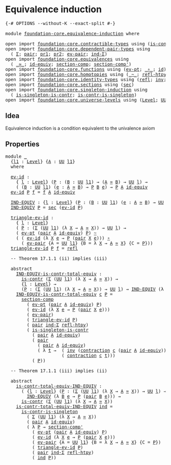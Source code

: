 # Equivalence induction

<pre class="Agda"><a id="34" class="Symbol">{-#</a> <a id="38" class="Keyword">OPTIONS</a> <a id="46" class="Pragma">--without-K</a> <a id="58" class="Pragma">--exact-split</a> <a id="72" class="Symbol">#-}</a>

<a id="77" class="Keyword">module</a> <a id="84" href="foundation-core.equivalence-induction.html" class="Module">foundation-core.equivalence-induction</a> <a id="122" class="Keyword">where</a>

<a id="129" class="Keyword">open</a> <a id="134" class="Keyword">import</a> <a id="141" href="foundation-core.contractible-types.html" class="Module">foundation-core.contractible-types</a> <a id="176" class="Keyword">using</a> <a id="182" class="Symbol">(</a><a id="183" href="foundation-core.contractible-types.html#992" class="Function">is-contr</a><a id="191" class="Symbol">;</a> <a id="193" href="foundation-core.contractible-types.html#1427" class="Function">contraction</a><a id="204" class="Symbol">)</a>
<a id="206" class="Keyword">open</a> <a id="211" class="Keyword">import</a> <a id="218" href="foundation-core.dependent-pair-types.html" class="Module">foundation-core.dependent-pair-types</a> <a id="255" class="Keyword">using</a>
  <a id="263" class="Symbol">(</a> <a id="265" href="foundation-core.dependent-pair-types.html#502" class="Record">Σ</a><a id="266" class="Symbol">;</a> <a id="268" href="foundation-core.dependent-pair-types.html#575" class="InductiveConstructor">pair</a><a id="272" class="Symbol">;</a> <a id="274" href="foundation-core.dependent-pair-types.html#592" class="Field">pr1</a><a id="277" class="Symbol">;</a> <a id="279" href="foundation-core.dependent-pair-types.html#604" class="Field">pr2</a><a id="282" class="Symbol">;</a> <a id="284" href="foundation-core.dependent-pair-types.html#853" class="Function">ev-pair</a><a id="291" class="Symbol">;</a> <a id="293" href="foundation-core.dependent-pair-types.html#687" class="Function">ind-Σ</a><a id="298" class="Symbol">)</a>
<a id="300" class="Keyword">open</a> <a id="305" class="Keyword">import</a> <a id="312" href="foundation-core.equivalences.html" class="Module">foundation-core.equivalences</a> <a id="341" class="Keyword">using</a>
  <a id="349" class="Symbol">(</a> <a id="351" href="foundation-core.equivalences.html#1607" class="Function Operator">_≃_</a><a id="354" class="Symbol">;</a> <a id="356" href="foundation-core.equivalences.html#2480" class="Function">id-equiv</a><a id="364" class="Symbol">;</a> <a id="366" href="foundation-core.equivalences.html#6162" class="Function">section-comp</a><a id="378" class="Symbol">;</a> <a id="380" href="foundation-core.equivalences.html#6335" class="Function">section-comp&#39;</a><a id="393" class="Symbol">)</a>
<a id="395" class="Keyword">open</a> <a id="400" class="Keyword">import</a> <a id="407" href="foundation-core.functions.html" class="Module">foundation-core.functions</a> <a id="433" class="Keyword">using</a> <a id="439" class="Symbol">(</a><a id="440" href="foundation-core.functions.html#622" class="Function">ev-pt</a><a id="445" class="Symbol">;</a> <a id="447" href="foundation-core.functions.html#407" class="Function Operator">_∘_</a><a id="450" class="Symbol">;</a> <a id="452" href="foundation-core.functions.html#309" class="Function">id</a><a id="454" class="Symbol">)</a>
<a id="456" class="Keyword">open</a> <a id="461" class="Keyword">import</a> <a id="468" href="foundation-core.homotopies.html" class="Module">foundation-core.homotopies</a> <a id="495" class="Keyword">using</a> <a id="501" class="Symbol">(</a><a id="502" href="foundation-core.homotopies.html#545" class="Function Operator">_~_</a><a id="505" class="Symbol">;</a> <a id="507" href="foundation-core.homotopies.html#710" class="Function">refl-htpy</a><a id="516" class="Symbol">)</a>
<a id="518" class="Keyword">open</a> <a id="523" class="Keyword">import</a> <a id="530" href="foundation-core.identity-types.html" class="Module">foundation-core.identity-types</a> <a id="561" class="Keyword">using</a> <a id="567" class="Symbol">(</a><a id="568" href="foundation-core.identity-types.html#694" class="InductiveConstructor">refl</a><a id="572" class="Symbol">;</a> <a id="574" href="foundation-core.identity-types.html#1552" class="Function">inv</a><a id="577" class="Symbol">;</a> <a id="579" href="foundation-core.identity-types.html#1239" class="Function Operator">_∙_</a><a id="582" class="Symbol">)</a>
<a id="584" class="Keyword">open</a> <a id="589" class="Keyword">import</a> <a id="596" href="foundation-core.sections.html" class="Module">foundation-core.sections</a> <a id="621" class="Keyword">using</a> <a id="627" class="Symbol">(</a><a id="628" href="foundation-core.sections.html#521" class="Function">sec</a><a id="631" class="Symbol">)</a>
<a id="633" class="Keyword">open</a> <a id="638" class="Keyword">import</a> <a id="645" href="foundation-core.singleton-induction.html" class="Module">foundation-core.singleton-induction</a> <a id="681" class="Keyword">using</a>
  <a id="689" class="Symbol">(</a> <a id="691" href="foundation-core.singleton-induction.html#2039" class="Function">is-singleton-is-contr</a><a id="712" class="Symbol">;</a> <a id="714" href="foundation-core.singleton-induction.html#2563" class="Function">is-contr-is-singleton</a><a id="735" class="Symbol">)</a>
<a id="737" class="Keyword">open</a> <a id="742" class="Keyword">import</a> <a id="749" href="foundation-core.universe-levels.html" class="Module">foundation-core.universe-levels</a> <a id="781" class="Keyword">using</a> <a id="787" class="Symbol">(</a><a id="788" href="Agda.Primitive.html#597" class="Postulate">Level</a><a id="793" class="Symbol">;</a> <a id="795" href="foundation-core.universe-levels.html#222" class="Primitive">UU</a><a id="797" class="Symbol">)</a>
</pre>
## Idea

Equivalence induction is a condition equivalent to the univalence axiom

## Properties

<pre class="Agda"><a id="909" class="Keyword">module</a> <a id="916" href="foundation-core.equivalence-induction.html#916" class="Module">_</a>
  <a id="920" class="Symbol">{</a><a id="921" href="foundation-core.equivalence-induction.html#921" class="Bound">l1</a> <a id="924" class="Symbol">:</a> <a id="926" href="Agda.Primitive.html#597" class="Postulate">Level</a><a id="931" class="Symbol">}</a> <a id="933" class="Symbol">{</a><a id="934" href="foundation-core.equivalence-induction.html#934" class="Bound">A</a> <a id="936" class="Symbol">:</a> <a id="938" href="foundation-core.universe-levels.html#222" class="Primitive">UU</a> <a id="941" href="foundation-core.equivalence-induction.html#921" class="Bound">l1</a><a id="943" class="Symbol">}</a>
  <a id="947" class="Keyword">where</a>

  <a id="956" href="foundation-core.equivalence-induction.html#956" class="Function">ev-id</a> <a id="962" class="Symbol">:</a>
    <a id="968" class="Symbol">{</a> <a id="970" href="foundation-core.equivalence-induction.html#970" class="Bound">l</a> <a id="972" class="Symbol">:</a> <a id="974" href="Agda.Primitive.html#597" class="Postulate">Level</a><a id="979" class="Symbol">}</a> <a id="981" class="Symbol">(</a><a id="982" href="foundation-core.equivalence-induction.html#982" class="Bound">P</a> <a id="984" class="Symbol">:</a> <a id="986" class="Symbol">(</a><a id="987" href="foundation-core.equivalence-induction.html#987" class="Bound">B</a> <a id="989" class="Symbol">:</a> <a id="991" href="foundation-core.universe-levels.html#222" class="Primitive">UU</a> <a id="994" href="foundation-core.equivalence-induction.html#921" class="Bound">l1</a><a id="996" class="Symbol">)</a> <a id="998" class="Symbol">→</a> <a id="1000" class="Symbol">(</a><a id="1001" href="foundation-core.equivalence-induction.html#934" class="Bound">A</a> <a id="1003" href="foundation-core.equivalences.html#1607" class="Function Operator">≃</a> <a id="1005" href="foundation-core.equivalence-induction.html#987" class="Bound">B</a><a id="1006" class="Symbol">)</a> <a id="1008" class="Symbol">→</a> <a id="1010" href="foundation-core.universe-levels.html#222" class="Primitive">UU</a> <a id="1013" href="foundation-core.equivalence-induction.html#970" class="Bound">l</a><a id="1014" class="Symbol">)</a> <a id="1016" class="Symbol">→</a>
    <a id="1022" class="Symbol">(</a> <a id="1024" class="Symbol">(</a><a id="1025" href="foundation-core.equivalence-induction.html#1025" class="Bound">B</a> <a id="1027" class="Symbol">:</a> <a id="1029" href="foundation-core.universe-levels.html#222" class="Primitive">UU</a> <a id="1032" href="foundation-core.equivalence-induction.html#921" class="Bound">l1</a><a id="1034" class="Symbol">)</a> <a id="1036" class="Symbol">(</a><a id="1037" href="foundation-core.equivalence-induction.html#1037" class="Bound">e</a> <a id="1039" class="Symbol">:</a> <a id="1041" href="foundation-core.equivalence-induction.html#934" class="Bound">A</a> <a id="1043" href="foundation-core.equivalences.html#1607" class="Function Operator">≃</a> <a id="1045" href="foundation-core.equivalence-induction.html#1025" class="Bound">B</a><a id="1046" class="Symbol">)</a> <a id="1048" class="Symbol">→</a> <a id="1050" href="foundation-core.equivalence-induction.html#982" class="Bound">P</a> <a id="1052" href="foundation-core.equivalence-induction.html#1025" class="Bound">B</a> <a id="1054" href="foundation-core.equivalence-induction.html#1037" class="Bound">e</a><a id="1055" class="Symbol">)</a> <a id="1057" class="Symbol">→</a> <a id="1059" href="foundation-core.equivalence-induction.html#982" class="Bound">P</a> <a id="1061" href="foundation-core.equivalence-induction.html#934" class="Bound">A</a> <a id="1063" href="foundation-core.equivalences.html#2480" class="Function">id-equiv</a>
  <a id="1074" href="foundation-core.equivalence-induction.html#956" class="Function">ev-id</a> <a id="1080" href="foundation-core.equivalence-induction.html#1080" class="Bound">P</a> <a id="1082" href="foundation-core.equivalence-induction.html#1082" class="Bound">f</a> <a id="1084" class="Symbol">=</a> <a id="1086" href="foundation-core.equivalence-induction.html#1082" class="Bound">f</a> <a id="1088" href="foundation-core.equivalence-induction.html#934" class="Bound">A</a> <a id="1090" href="foundation-core.equivalences.html#2480" class="Function">id-equiv</a>
  
  <a id="1104" href="foundation-core.equivalence-induction.html#1104" class="Function">IND-EQUIV</a> <a id="1114" class="Symbol">:</a> <a id="1116" class="Symbol">{</a><a id="1117" href="foundation-core.equivalence-induction.html#1117" class="Bound">l</a> <a id="1119" class="Symbol">:</a> <a id="1121" href="Agda.Primitive.html#597" class="Postulate">Level</a><a id="1126" class="Symbol">}</a> <a id="1128" class="Symbol">(</a><a id="1129" href="foundation-core.equivalence-induction.html#1129" class="Bound">P</a> <a id="1131" class="Symbol">:</a> <a id="1133" class="Symbol">(</a><a id="1134" href="foundation-core.equivalence-induction.html#1134" class="Bound">B</a> <a id="1136" class="Symbol">:</a> <a id="1138" href="foundation-core.universe-levels.html#222" class="Primitive">UU</a> <a id="1141" href="foundation-core.equivalence-induction.html#921" class="Bound">l1</a><a id="1143" class="Symbol">)</a> <a id="1145" class="Symbol">(</a><a id="1146" href="foundation-core.equivalence-induction.html#1146" class="Bound">e</a> <a id="1148" class="Symbol">:</a> <a id="1150" href="foundation-core.equivalence-induction.html#934" class="Bound">A</a> <a id="1152" href="foundation-core.equivalences.html#1607" class="Function Operator">≃</a> <a id="1154" href="foundation-core.equivalence-induction.html#1134" class="Bound">B</a><a id="1155" class="Symbol">)</a> <a id="1157" class="Symbol">→</a> <a id="1159" href="foundation-core.universe-levels.html#222" class="Primitive">UU</a> <a id="1162" href="foundation-core.equivalence-induction.html#1117" class="Bound">l</a><a id="1163" class="Symbol">)</a> <a id="1165" class="Symbol">→</a> <a id="1167" href="foundation-core.universe-levels.html#222" class="Primitive">UU</a> <a id="1170" class="Symbol">_</a>
  <a id="1174" href="foundation-core.equivalence-induction.html#1104" class="Function">IND-EQUIV</a> <a id="1184" href="foundation-core.equivalence-induction.html#1184" class="Bound">P</a> <a id="1186" class="Symbol">=</a> <a id="1188" href="foundation-core.sections.html#521" class="Function">sec</a> <a id="1192" class="Symbol">(</a><a id="1193" href="foundation-core.equivalence-induction.html#956" class="Function">ev-id</a> <a id="1199" href="foundation-core.equivalence-induction.html#1184" class="Bound">P</a><a id="1200" class="Symbol">)</a>
  
  <a id="1207" href="foundation-core.equivalence-induction.html#1207" class="Function">triangle-ev-id</a> <a id="1222" class="Symbol">:</a>
    <a id="1228" class="Symbol">{</a> <a id="1230" href="foundation-core.equivalence-induction.html#1230" class="Bound">l</a> <a id="1232" class="Symbol">:</a> <a id="1234" href="Agda.Primitive.html#597" class="Postulate">Level</a><a id="1239" class="Symbol">}</a>
    <a id="1245" class="Symbol">(</a> <a id="1247" href="foundation-core.equivalence-induction.html#1247" class="Bound">P</a> <a id="1249" class="Symbol">:</a> <a id="1251" class="Symbol">(</a><a id="1252" href="foundation-core.dependent-pair-types.html#502" class="Record">Σ</a> <a id="1254" class="Symbol">(</a><a id="1255" href="foundation-core.universe-levels.html#222" class="Primitive">UU</a> <a id="1258" href="foundation-core.equivalence-induction.html#921" class="Bound">l1</a><a id="1260" class="Symbol">)</a> <a id="1262" class="Symbol">(λ</a> <a id="1265" href="foundation-core.equivalence-induction.html#1265" class="Bound">X</a> <a id="1267" class="Symbol">→</a> <a id="1269" href="foundation-core.equivalence-induction.html#934" class="Bound">A</a> <a id="1271" href="foundation-core.equivalences.html#1607" class="Function Operator">≃</a> <a id="1273" href="foundation-core.equivalence-induction.html#1265" class="Bound">X</a><a id="1274" class="Symbol">))</a> <a id="1277" class="Symbol">→</a> <a id="1279" href="foundation-core.universe-levels.html#222" class="Primitive">UU</a> <a id="1282" href="foundation-core.equivalence-induction.html#1230" class="Bound">l</a><a id="1283" class="Symbol">)</a> <a id="1285" class="Symbol">→</a>
    <a id="1291" class="Symbol">(</a> <a id="1293" href="foundation-core.functions.html#622" class="Function">ev-pt</a> <a id="1299" class="Symbol">(</a><a id="1300" href="foundation-core.dependent-pair-types.html#575" class="InductiveConstructor">pair</a> <a id="1305" href="foundation-core.equivalence-induction.html#934" class="Bound">A</a> <a id="1307" href="foundation-core.equivalences.html#2480" class="Function">id-equiv</a><a id="1315" class="Symbol">)</a> <a id="1317" href="foundation-core.equivalence-induction.html#1247" class="Bound">P</a><a id="1318" class="Symbol">)</a> <a id="1320" href="foundation-core.homotopies.html#545" class="Function Operator">~</a>
    <a id="1326" class="Symbol">(</a> <a id="1328" class="Symbol">(</a> <a id="1330" href="foundation-core.equivalence-induction.html#956" class="Function">ev-id</a> <a id="1336" class="Symbol">(λ</a> <a id="1339" href="foundation-core.equivalence-induction.html#1339" class="Bound">X</a> <a id="1341" href="foundation-core.equivalence-induction.html#1341" class="Bound">e</a> <a id="1343" class="Symbol">→</a> <a id="1345" href="foundation-core.equivalence-induction.html#1247" class="Bound">P</a> <a id="1347" class="Symbol">(</a><a id="1348" href="foundation-core.dependent-pair-types.html#575" class="InductiveConstructor">pair</a> <a id="1353" href="foundation-core.equivalence-induction.html#1339" class="Bound">X</a> <a id="1355" href="foundation-core.equivalence-induction.html#1341" class="Bound">e</a><a id="1356" class="Symbol">)))</a> <a id="1360" href="foundation-core.functions.html#407" class="Function Operator">∘</a>
      <a id="1368" class="Symbol">(</a> <a id="1370" href="foundation-core.dependent-pair-types.html#853" class="Function">ev-pair</a> <a id="1378" class="Symbol">{</a><a id="1379" class="Argument">A</a> <a id="1381" class="Symbol">=</a> <a id="1383" href="foundation-core.universe-levels.html#222" class="Primitive">UU</a> <a id="1386" href="foundation-core.equivalence-induction.html#921" class="Bound">l1</a><a id="1388" class="Symbol">}</a> <a id="1390" class="Symbol">{</a><a id="1391" class="Argument">B</a> <a id="1393" class="Symbol">=</a> <a id="1395" class="Symbol">λ</a> <a id="1397" href="foundation-core.equivalence-induction.html#1397" class="Bound">X</a> <a id="1399" class="Symbol">→</a> <a id="1401" href="foundation-core.equivalence-induction.html#934" class="Bound">A</a> <a id="1403" href="foundation-core.equivalences.html#1607" class="Function Operator">≃</a> <a id="1405" href="foundation-core.equivalence-induction.html#1397" class="Bound">X</a><a id="1406" class="Symbol">}</a> <a id="1408" class="Symbol">{</a><a id="1409" class="Argument">C</a> <a id="1411" class="Symbol">=</a> <a id="1413" href="foundation-core.equivalence-induction.html#1247" class="Bound">P</a><a id="1414" class="Symbol">}))</a>
  <a id="1420" href="foundation-core.equivalence-induction.html#1207" class="Function">triangle-ev-id</a> <a id="1435" href="foundation-core.equivalence-induction.html#1435" class="Bound">P</a> <a id="1437" href="foundation-core.equivalence-induction.html#1437" class="Bound">f</a> <a id="1439" class="Symbol">=</a> <a id="1441" href="foundation-core.identity-types.html#694" class="InductiveConstructor">refl</a>

  <a id="1449" class="Comment">-- Theorem 17.1.1 (ii) implies (iii)</a>

  <a id="1489" class="Keyword">abstract</a>
    <a id="1502" href="foundation-core.equivalence-induction.html#1502" class="Function">IND-EQUIV-is-contr-total-equiv</a> <a id="1533" class="Symbol">:</a>
      <a id="1541" href="foundation-core.contractible-types.html#992" class="Function">is-contr</a> <a id="1550" class="Symbol">(</a><a id="1551" href="foundation-core.dependent-pair-types.html#502" class="Record">Σ</a> <a id="1553" class="Symbol">(</a><a id="1554" href="foundation-core.universe-levels.html#222" class="Primitive">UU</a> <a id="1557" href="foundation-core.equivalence-induction.html#921" class="Bound">l1</a><a id="1559" class="Symbol">)</a> <a id="1561" class="Symbol">(λ</a> <a id="1564" href="foundation-core.equivalence-induction.html#1564" class="Bound">X</a> <a id="1566" class="Symbol">→</a> <a id="1568" href="foundation-core.equivalence-induction.html#934" class="Bound">A</a> <a id="1570" href="foundation-core.equivalences.html#1607" class="Function Operator">≃</a> <a id="1572" href="foundation-core.equivalence-induction.html#1564" class="Bound">X</a><a id="1573" class="Symbol">))</a> <a id="1576" class="Symbol">→</a>
      <a id="1584" class="Symbol">{</a><a id="1585" href="foundation-core.equivalence-induction.html#1585" class="Bound">l</a> <a id="1587" class="Symbol">:</a> <a id="1589" href="Agda.Primitive.html#597" class="Postulate">Level</a><a id="1594" class="Symbol">}</a> <a id="1596" class="Symbol">→</a>
      <a id="1604" class="Symbol">(</a><a id="1605" href="foundation-core.equivalence-induction.html#1605" class="Bound">P</a> <a id="1607" class="Symbol">:</a> <a id="1609" class="Symbol">(</a><a id="1610" href="foundation-core.dependent-pair-types.html#502" class="Record">Σ</a> <a id="1612" class="Symbol">(</a><a id="1613" href="foundation-core.universe-levels.html#222" class="Primitive">UU</a> <a id="1616" href="foundation-core.equivalence-induction.html#921" class="Bound">l1</a><a id="1618" class="Symbol">)</a> <a id="1620" class="Symbol">(λ</a> <a id="1623" href="foundation-core.equivalence-induction.html#1623" class="Bound">X</a> <a id="1625" class="Symbol">→</a> <a id="1627" href="foundation-core.equivalence-induction.html#934" class="Bound">A</a> <a id="1629" href="foundation-core.equivalences.html#1607" class="Function Operator">≃</a> <a id="1631" href="foundation-core.equivalence-induction.html#1623" class="Bound">X</a><a id="1632" class="Symbol">))</a> <a id="1635" class="Symbol">→</a> <a id="1637" href="foundation-core.universe-levels.html#222" class="Primitive">UU</a> <a id="1640" href="foundation-core.equivalence-induction.html#1585" class="Bound">l</a><a id="1641" class="Symbol">)</a> <a id="1643" class="Symbol">→</a> <a id="1645" href="foundation-core.equivalence-induction.html#1104" class="Function">IND-EQUIV</a> <a id="1655" class="Symbol">(λ</a> <a id="1658" href="foundation-core.equivalence-induction.html#1658" class="Bound">B</a> <a id="1660" href="foundation-core.equivalence-induction.html#1660" class="Bound">e</a> <a id="1662" class="Symbol">→</a> <a id="1664" href="foundation-core.equivalence-induction.html#1605" class="Bound">P</a> <a id="1666" class="Symbol">(</a><a id="1667" href="foundation-core.dependent-pair-types.html#575" class="InductiveConstructor">pair</a> <a id="1672" href="foundation-core.equivalence-induction.html#1658" class="Bound">B</a> <a id="1674" href="foundation-core.equivalence-induction.html#1660" class="Bound">e</a><a id="1675" class="Symbol">))</a>
    <a id="1682" href="foundation-core.equivalence-induction.html#1502" class="Function">IND-EQUIV-is-contr-total-equiv</a> <a id="1713" href="foundation-core.equivalence-induction.html#1713" class="Bound">c</a> <a id="1715" href="foundation-core.equivalence-induction.html#1715" class="Bound">P</a> <a id="1717" class="Symbol">=</a>
      <a id="1725" href="foundation-core.equivalences.html#6162" class="Function">section-comp</a>
        <a id="1746" class="Symbol">(</a> <a id="1748" href="foundation-core.functions.html#622" class="Function">ev-pt</a> <a id="1754" class="Symbol">(</a><a id="1755" href="foundation-core.dependent-pair-types.html#575" class="InductiveConstructor">pair</a> <a id="1760" href="foundation-core.equivalence-induction.html#934" class="Bound">A</a> <a id="1762" href="foundation-core.equivalences.html#2480" class="Function">id-equiv</a><a id="1770" class="Symbol">)</a> <a id="1772" href="foundation-core.equivalence-induction.html#1715" class="Bound">P</a><a id="1773" class="Symbol">)</a>
        <a id="1783" class="Symbol">(</a> <a id="1785" href="foundation-core.equivalence-induction.html#956" class="Function">ev-id</a> <a id="1791" class="Symbol">(λ</a> <a id="1794" href="foundation-core.equivalence-induction.html#1794" class="Bound">X</a> <a id="1796" href="foundation-core.equivalence-induction.html#1796" class="Bound">e</a> <a id="1798" class="Symbol">→</a> <a id="1800" href="foundation-core.equivalence-induction.html#1715" class="Bound">P</a> <a id="1802" class="Symbol">(</a><a id="1803" href="foundation-core.dependent-pair-types.html#575" class="InductiveConstructor">pair</a> <a id="1808" href="foundation-core.equivalence-induction.html#1794" class="Bound">X</a> <a id="1810" href="foundation-core.equivalence-induction.html#1796" class="Bound">e</a><a id="1811" class="Symbol">)))</a>
        <a id="1823" class="Symbol">(</a> <a id="1825" href="foundation-core.dependent-pair-types.html#853" class="Function">ev-pair</a><a id="1832" class="Symbol">)</a>
        <a id="1842" class="Symbol">(</a> <a id="1844" href="foundation-core.equivalence-induction.html#1207" class="Function">triangle-ev-id</a> <a id="1859" href="foundation-core.equivalence-induction.html#1715" class="Bound">P</a><a id="1860" class="Symbol">)</a>
        <a id="1870" class="Symbol">(</a> <a id="1872" href="foundation-core.dependent-pair-types.html#575" class="InductiveConstructor">pair</a> <a id="1877" href="foundation-core.dependent-pair-types.html#687" class="Function">ind-Σ</a> <a id="1883" href="foundation-core.homotopies.html#710" class="Function">refl-htpy</a><a id="1892" class="Symbol">)</a>
        <a id="1902" class="Symbol">(</a> <a id="1904" href="foundation-core.singleton-induction.html#2039" class="Function">is-singleton-is-contr</a>
          <a id="1936" class="Symbol">(</a> <a id="1938" href="foundation-core.dependent-pair-types.html#575" class="InductiveConstructor">pair</a> <a id="1943" href="foundation-core.equivalence-induction.html#934" class="Bound">A</a> <a id="1945" href="foundation-core.equivalences.html#2480" class="Function">id-equiv</a><a id="1953" class="Symbol">)</a>
          <a id="1965" class="Symbol">(</a> <a id="1967" href="foundation-core.dependent-pair-types.html#575" class="InductiveConstructor">pair</a>
            <a id="1984" class="Symbol">(</a> <a id="1986" href="foundation-core.dependent-pair-types.html#575" class="InductiveConstructor">pair</a> <a id="1991" href="foundation-core.equivalence-induction.html#934" class="Bound">A</a> <a id="1993" href="foundation-core.equivalences.html#2480" class="Function">id-equiv</a><a id="2001" class="Symbol">)</a>
            <a id="2015" class="Symbol">(</a> <a id="2017" class="Symbol">λ</a> <a id="2019" href="foundation-core.equivalence-induction.html#2019" class="Bound">t</a> <a id="2021" class="Symbol">→</a>  <a id="2024" class="Symbol">(</a> <a id="2026" href="foundation-core.identity-types.html#1552" class="Function">inv</a> <a id="2030" class="Symbol">(</a><a id="2031" href="foundation-core.contractible-types.html#1427" class="Function">contraction</a> <a id="2043" href="foundation-core.equivalence-induction.html#1713" class="Bound">c</a> <a id="2045" class="Symbol">(</a><a id="2046" href="foundation-core.dependent-pair-types.html#575" class="InductiveConstructor">pair</a> <a id="2051" href="foundation-core.equivalence-induction.html#934" class="Bound">A</a> <a id="2053" href="foundation-core.equivalences.html#2480" class="Function">id-equiv</a><a id="2061" class="Symbol">)))</a> <a id="2065" href="foundation-core.identity-types.html#1239" class="Function Operator">∙</a>
                     <a id="2088" class="Symbol">(</a> <a id="2090" href="foundation-core.contractible-types.html#1427" class="Function">contraction</a> <a id="2102" href="foundation-core.equivalence-induction.html#1713" class="Bound">c</a> <a id="2104" href="foundation-core.equivalence-induction.html#2019" class="Bound">t</a><a id="2105" class="Symbol">)))</a>
          <a id="2119" class="Symbol">(</a> <a id="2121" href="foundation-core.equivalence-induction.html#1715" class="Bound">P</a><a id="2122" class="Symbol">))</a>

  <a id="2128" class="Comment">-- Theorem 17.1.1 (iii) implies (ii)</a>

  <a id="2168" class="Keyword">abstract</a>
    <a id="2181" href="foundation-core.equivalence-induction.html#2181" class="Function">is-contr-total-equiv-IND-EQUIV</a> <a id="2212" class="Symbol">:</a>
      <a id="2220" class="Symbol">(</a> <a id="2222" class="Symbol">{</a><a id="2223" href="foundation-core.equivalence-induction.html#2223" class="Bound">l</a> <a id="2225" class="Symbol">:</a> <a id="2227" href="Agda.Primitive.html#597" class="Postulate">Level</a><a id="2232" class="Symbol">}</a> <a id="2234" class="Symbol">(</a><a id="2235" href="foundation-core.equivalence-induction.html#2235" class="Bound">P</a> <a id="2237" class="Symbol">:</a> <a id="2239" class="Symbol">(</a><a id="2240" href="foundation-core.dependent-pair-types.html#502" class="Record">Σ</a> <a id="2242" class="Symbol">(</a><a id="2243" href="foundation-core.universe-levels.html#222" class="Primitive">UU</a> <a id="2246" href="foundation-core.equivalence-induction.html#921" class="Bound">l1</a><a id="2248" class="Symbol">)</a> <a id="2250" class="Symbol">(λ</a> <a id="2253" href="foundation-core.equivalence-induction.html#2253" class="Bound">X</a> <a id="2255" class="Symbol">→</a> <a id="2257" href="foundation-core.equivalence-induction.html#934" class="Bound">A</a> <a id="2259" href="foundation-core.equivalences.html#1607" class="Function Operator">≃</a> <a id="2261" href="foundation-core.equivalence-induction.html#2253" class="Bound">X</a><a id="2262" class="Symbol">))</a> <a id="2265" class="Symbol">→</a> <a id="2267" href="foundation-core.universe-levels.html#222" class="Primitive">UU</a> <a id="2270" href="foundation-core.equivalence-induction.html#2223" class="Bound">l</a><a id="2271" class="Symbol">)</a> <a id="2273" class="Symbol">→</a>
        <a id="2283" href="foundation-core.equivalence-induction.html#1104" class="Function">IND-EQUIV</a> <a id="2293" class="Symbol">(λ</a> <a id="2296" href="foundation-core.equivalence-induction.html#2296" class="Bound">B</a> <a id="2298" href="foundation-core.equivalence-induction.html#2298" class="Bound">e</a> <a id="2300" class="Symbol">→</a> <a id="2302" href="foundation-core.equivalence-induction.html#2235" class="Bound">P</a> <a id="2304" class="Symbol">(</a><a id="2305" href="foundation-core.dependent-pair-types.html#575" class="InductiveConstructor">pair</a> <a id="2310" href="foundation-core.equivalence-induction.html#2296" class="Bound">B</a> <a id="2312" href="foundation-core.equivalence-induction.html#2298" class="Bound">e</a><a id="2313" class="Symbol">)))</a> <a id="2317" class="Symbol">→</a>
      <a id="2325" href="foundation-core.contractible-types.html#992" class="Function">is-contr</a> <a id="2334" class="Symbol">(</a><a id="2335" href="foundation-core.dependent-pair-types.html#502" class="Record">Σ</a> <a id="2337" class="Symbol">(</a><a id="2338" href="foundation-core.universe-levels.html#222" class="Primitive">UU</a> <a id="2341" href="foundation-core.equivalence-induction.html#921" class="Bound">l1</a><a id="2343" class="Symbol">)</a> <a id="2345" class="Symbol">(λ</a> <a id="2348" href="foundation-core.equivalence-induction.html#2348" class="Bound">X</a> <a id="2350" class="Symbol">→</a> <a id="2352" href="foundation-core.equivalence-induction.html#934" class="Bound">A</a> <a id="2354" href="foundation-core.equivalences.html#1607" class="Function Operator">≃</a> <a id="2356" href="foundation-core.equivalence-induction.html#2348" class="Bound">X</a><a id="2357" class="Symbol">))</a>
    <a id="2364" href="foundation-core.equivalence-induction.html#2181" class="Function">is-contr-total-equiv-IND-EQUIV</a> <a id="2395" href="foundation-core.equivalence-induction.html#2395" class="Bound">ind</a> <a id="2399" class="Symbol">=</a>
      <a id="2407" href="foundation-core.singleton-induction.html#2563" class="Function">is-contr-is-singleton</a>
        <a id="2437" class="Symbol">(</a> <a id="2439" href="foundation-core.dependent-pair-types.html#502" class="Record">Σ</a> <a id="2441" class="Symbol">(</a><a id="2442" href="foundation-core.universe-levels.html#222" class="Primitive">UU</a> <a id="2445" href="foundation-core.equivalence-induction.html#921" class="Bound">l1</a><a id="2447" class="Symbol">)</a> <a id="2449" class="Symbol">(λ</a> <a id="2452" href="foundation-core.equivalence-induction.html#2452" class="Bound">X</a> <a id="2454" class="Symbol">→</a> <a id="2456" href="foundation-core.equivalence-induction.html#934" class="Bound">A</a> <a id="2458" href="foundation-core.equivalences.html#1607" class="Function Operator">≃</a> <a id="2460" href="foundation-core.equivalence-induction.html#2452" class="Bound">X</a><a id="2461" class="Symbol">))</a>
        <a id="2472" class="Symbol">(</a> <a id="2474" href="foundation-core.dependent-pair-types.html#575" class="InductiveConstructor">pair</a> <a id="2479" href="foundation-core.equivalence-induction.html#934" class="Bound">A</a> <a id="2481" href="foundation-core.equivalences.html#2480" class="Function">id-equiv</a><a id="2489" class="Symbol">)</a>
        <a id="2499" class="Symbol">(</a> <a id="2501" class="Symbol">λ</a> <a id="2503" href="foundation-core.equivalence-induction.html#2503" class="Bound">P</a> <a id="2505" class="Symbol">→</a> <a id="2507" href="foundation-core.equivalences.html#6335" class="Function">section-comp&#39;</a>
          <a id="2531" class="Symbol">(</a> <a id="2533" href="foundation-core.functions.html#622" class="Function">ev-pt</a> <a id="2539" class="Symbol">(</a><a id="2540" href="foundation-core.dependent-pair-types.html#575" class="InductiveConstructor">pair</a> <a id="2545" href="foundation-core.equivalence-induction.html#934" class="Bound">A</a> <a id="2547" href="foundation-core.equivalences.html#2480" class="Function">id-equiv</a><a id="2555" class="Symbol">)</a> <a id="2557" href="foundation-core.equivalence-induction.html#2503" class="Bound">P</a><a id="2558" class="Symbol">)</a>
          <a id="2570" class="Symbol">(</a> <a id="2572" href="foundation-core.equivalence-induction.html#956" class="Function">ev-id</a> <a id="2578" class="Symbol">(λ</a> <a id="2581" href="foundation-core.equivalence-induction.html#2581" class="Bound">X</a> <a id="2583" href="foundation-core.equivalence-induction.html#2583" class="Bound">e</a> <a id="2585" class="Symbol">→</a> <a id="2587" href="foundation-core.equivalence-induction.html#2503" class="Bound">P</a> <a id="2589" class="Symbol">(</a><a id="2590" href="foundation-core.dependent-pair-types.html#575" class="InductiveConstructor">pair</a> <a id="2595" href="foundation-core.equivalence-induction.html#2581" class="Bound">X</a> <a id="2597" href="foundation-core.equivalence-induction.html#2583" class="Bound">e</a><a id="2598" class="Symbol">)))</a>
          <a id="2612" class="Symbol">(</a> <a id="2614" href="foundation-core.dependent-pair-types.html#853" class="Function">ev-pair</a> <a id="2622" class="Symbol">{</a><a id="2623" class="Argument">A</a> <a id="2625" class="Symbol">=</a> <a id="2627" href="foundation-core.universe-levels.html#222" class="Primitive">UU</a> <a id="2630" href="foundation-core.equivalence-induction.html#921" class="Bound">l1</a><a id="2632" class="Symbol">}</a> <a id="2634" class="Symbol">{</a><a id="2635" class="Argument">B</a> <a id="2637" class="Symbol">=</a> <a id="2639" class="Symbol">λ</a> <a id="2641" href="foundation-core.equivalence-induction.html#2641" class="Bound">X</a> <a id="2643" class="Symbol">→</a> <a id="2645" href="foundation-core.equivalence-induction.html#934" class="Bound">A</a> <a id="2647" href="foundation-core.equivalences.html#1607" class="Function Operator">≃</a> <a id="2649" href="foundation-core.equivalence-induction.html#2641" class="Bound">X</a><a id="2650" class="Symbol">}</a> <a id="2652" class="Symbol">{</a><a id="2653" class="Argument">C</a> <a id="2655" class="Symbol">=</a> <a id="2657" href="foundation-core.equivalence-induction.html#2503" class="Bound">P</a><a id="2658" class="Symbol">})</a>
          <a id="2671" class="Symbol">(</a> <a id="2673" href="foundation-core.equivalence-induction.html#1207" class="Function">triangle-ev-id</a> <a id="2688" href="foundation-core.equivalence-induction.html#2503" class="Bound">P</a><a id="2689" class="Symbol">)</a>
          <a id="2701" class="Symbol">(</a> <a id="2703" href="foundation-core.dependent-pair-types.html#575" class="InductiveConstructor">pair</a> <a id="2708" href="foundation-core.dependent-pair-types.html#687" class="Function">ind-Σ</a> <a id="2714" href="foundation-core.homotopies.html#710" class="Function">refl-htpy</a><a id="2723" class="Symbol">)</a>
          <a id="2735" class="Symbol">(</a> <a id="2737" href="foundation-core.equivalence-induction.html#2395" class="Bound">ind</a> <a id="2741" href="foundation-core.equivalence-induction.html#2503" class="Bound">P</a><a id="2742" class="Symbol">))</a>
</pre>